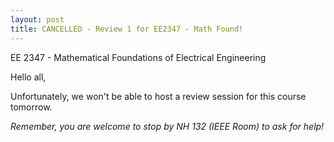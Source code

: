 ```yaml
---
layout: post
title: CANCELLED - Review 1 for EE2347 - Math Found!
---
```

EE 2347 - Mathematical Foundations of Electrical Engineering

Hello all, 

Unfortunately, we won't be able to host a review session for this course tomorrow.

*Remember, you are welcome to stop by NH 132 (IEEE Room) to ask for help!*
